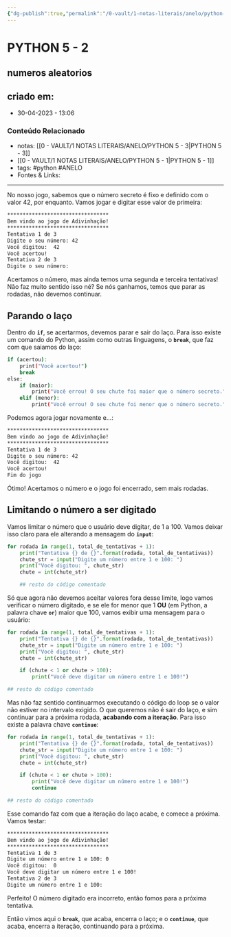 ```yaml
---
{"dg-publish":true,"permalink":"/0-vault/1-notas-literais/anelo/python-5-2/","tags":["python","ANELO"],"dgHomeLink":true,"dgShowLocalGraph":true,"dgShowFileTree":true,"dgEnableSearch":true}
---
```


# PYTHON 5 - 2
## numeros aleatorios

## criado em: 
-  30-04-2023 - 13:06

### Conteúdo Relacionado
- notas: [[0 - VAULT/1 NOTAS LITERAIS/ANELO/PYTHON 5 - 3\|PYTHON 5 - 3]]
- [[0 - VAULT/1 NOTAS LITERAIS/ANELO/PYTHON 5 - 1\|PYTHON 5 - 1]]
- tags: #python #ANELO 
- Fontes & Links: 

---

No nosso jogo, sabemos que o número secreto é fixo e definido com o valor 42, por enquanto. Vamos jogar e digitar esse valor de primeira:

```markdown
*********************************
Bem vindo ao jogo de Adivinhação!
*********************************
Tentativa 1 de 3
Digite o seu número: 42
Você digitou:  42
Você acertou!
Tentativa 2 de 3
Digite o seu número:
```

Acertamos o número, mas ainda temos uma segunda e terceira tentativas! Não faz muito sentido isso né? Se nós ganhamos, temos que parar as rodadas, não devemos continuar.

## Parando o laço

Dentro do **`if`**, se acertarmos, devemos parar e sair do laço. Para isso existe um comando do Python, assim como outras linguagens, o **`break`**, que faz com que saiamos do laço:

```bash
if (acertou):
    print("Você acertou!")
    break
else:
    if (maior):
        print("Você errou! O seu chute foi maior que o número secreto.")
    elif (menor):
        print("Você errou! O seu chute foi menor que o número secreto.")
```

Podemos agora jogar novamente e...:

```markdown
*********************************
Bem vindo ao jogo de Adivinhação!
*********************************
Tentativa 1 de 3
Digite o seu número: 42
Você digitou:  42
Você acertou!
Fim do jogo
```

Ótimo! Acertamos o número e o jogo foi encerrado, sem mais rodadas.

## Limitando o número a ser digitado

Vamos limitar o número que o usuário deve digitar, de 1 a 100. Vamos deixar isso claro para ele alterando a mensagem do **`input`**:

```python
for rodada in range(1, total_de_tentativas + 1):
    print("Tentativa {} de {}".format(rodada, total_de_tentativas))
    chute_str = input("Digite um número entre 1 e 100: ")
    print("Você digitou: ", chute_str)
    chute = int(chute_str)

    ## resto do código comentado
```

Só que agora não devemos aceitar valores fora desse limite, logo vamos verificar o número digitado, e se ele for menor que 1 **OU** (em Python, a palavra chave **`or`**) maior que 100, vamos exibir uma mensagem para o usuário:

```python
for rodada in range(1, total_de_tentativas + 1):
    print("Tentativa {} de {}".format(rodada, total_de_tentativas))
    chute_str = input("Digite um número entre 1 e 100: ")
    print("Você digitou: ", chute_str)
    chute = int(chute_str)

    if (chute < 1 or chute > 100):
        print("Você deve digitar um número entre 1 e 100!")

## resto do código comentado
```

Mas não faz sentido continuarmos executando o código do loop se o valor não estiver no intervalo exigido. O que queremos não é sair do laço, e sim continuar para a próxima rodada, **acabando com a iteração**. Para isso existe a palavra chave **`continue`**:

```python
for rodada in range(1, total_de_tentativas + 1):
    print("Tentativa {} de {}".format(rodada, total_de_tentativas))
    chute_str = input("Digite um número entre 1 e 100: ")
    print("Você digitou: ", chute_str)
    chute = int(chute_str)

    if (chute < 1 or chute > 100):
        print("Você deve digitar um número entre 1 e 100!")
        continue

## resto do código comentado
```

Esse comando faz com que a iteração do laço acabe, e comece a próxima. Vamos testar:

```markdown
*********************************
Bem vindo ao jogo de Adivinhação!
*********************************
Tentativa 1 de 3
Digite um número entre 1 e 100: 0
Você digitou:  0
Você deve digitar um número entre 1 e 100!
Tentativa 2 de 3
Digite um número entre 1 e 100:
```

Perfeito! O número digitado era incorreto, então fomos para a próxima tentativa.

Então vimos aqui o **`break`**, que acaba, encerra o laço; e o **`continue`**, que acaba, encerra a iteração, continuando para a próxima.